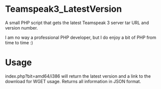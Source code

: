 # Teamspeak3_LatestVersion
A small PHP script that gets the latest Teamspeak 3 server tar URL and version number.

I am no way a professional PHP developer, but I do enjoy a bit of PHP from time to time :)


# Usage
index.php?bit=amd64/i386 will return the latest version and a link to the download for WGET usage.
Returns all information in JSON format.
